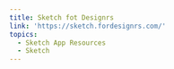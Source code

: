 ```yaml
---
title: Sketch fot Designrs
link: 'https://sketch.fordesignrs.com/'
topics:
  - Sketch App Resources
  - Sketch
---
```


